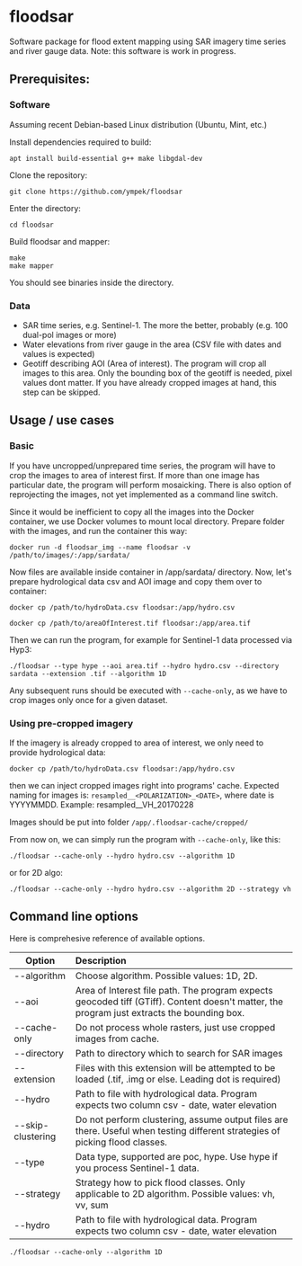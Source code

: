 # floodsar

Software package for flood extent mapping using SAR imagery time series and river gauge data. Note: this software is work in progress.

## Prerequisites:


### Software

Assuming recent Debian-based Linux distribution (Ubuntu, Mint, etc.)

Install dependencies required to build:

```apt install build-essential g++ make libgdal-dev```

Clone the repository:

```git clone https://github.com/ympek/floodsar```

Enter the directory:

```cd floodsar```

Build floodsar and mapper:

```
make
make mapper
```

You should see binaries inside the directory.

### Data
* SAR time series, e.g. Sentinel-1. The more the better, probably (e.g. 100 dual-pol images or more)
* Water elevations from river gauge in the area (CSV file with dates and values is expected)
* Geotiff describing AOI (Area of interest). The program will crop all images to this area. Only the bounding box of the geotiff is needed, pixel values dont matter. If you have already cropped images at hand, this step can be skipped.

## Usage / use cases

### Basic

If you have uncropped/unprepared time series, the program will have to crop the images to area of interest first. If more than one image has particular date, the program will perform mosaicking. There is also option of reprojecting the images, not yet implemented as a command line switch.

Since it would be inefficient to copy all the images into the Docker container, we use Docker volumes to mount local directory. Prepare folder with the images, and run the container this way:

```docker run -d floodsar_img --name floodsar -v /path/to/images/:/app/sardata/```

Now files are available inside container in /app/sardata/ directory. Now, let's prepare hydrological data csv and AOI image and copy them over to container:

```docker cp /path/to/hydroData.csv floodsar:/app/hydro.csv```

```docker cp /path/to/areaOfInterest.tif floodsar:/app/area.tif```

Then we can run the program, for example for Sentinel-1 data processed via Hyp3:

```
./floodsar --type hype --aoi area.tif --hydro hydro.csv --directory sardata --extension .tif --algorithm 1D
```

Any subsequent runs should be executed with `--cache-only`, as we have to crop images only once for a given dataset.

### Using pre-cropped imagery

If the imagery is already cropped to area of interest, we only need to provide hydrological data:

```docker cp /path/to/hydroData.csv floodsar:/app/hydro.csv```

then we can inject cropped images right into programs' cache. Expected naming for images is:
`resampled__<POLARIZATION>_<DATE>`, where date is YYYYMMDD. Example: resampled__VH_20170228

Images should be put into folder `/app/.floodsar-cache/cropped/`

From now on, we can simply run the program with `--cache-only`, like this:

```
./floodsar --cache-only --hydro hydro.csv --algorithm 1D
```

or for 2D algo:

```
./floodsar --cache-only --hydro hydro.csv --algorithm 2D --strategy vh
```

## Command line options

Here is comprehesive reference of available options.

| Option       |      Description      | 
|-------------|:-------------|
| --algorithm |  Choose algorithm. Possible values: 1D, 2D. |
| --aoi | Area of Interest file path. The program expects geocoded tiff (GTiff). Content doesn't matter, the program just extracts the bounding box.
| --cache-only |    Do not process whole rasters, just use cropped images from cache.   |
| --directory | Path to directory which to search for SAR images |
| --extension | Files with this extension will be attempted to be loaded (.tif, .img or else. Leading dot is required) |
| --hydro | Path to file with hydrological data. Program expects two column csv - date, water elevation   |
| --skip-clustering |    Do not perform clustering, assume output files are there. Useful when testing different strategies of picking flood classes.   |
| --type | Data type, supported are poc, hype. Use hype if you process Sentinel-1 data. |
| --strategy | Strategy how to pick flood classes. Only applicable to 2D algorithm. Possible values: vh, vv, sum |
| --hydro | Path to file with hydrological data. Program expects two column csv - date, water elevation   |

```
./floodsar --cache-only --algorithm 1D
```
